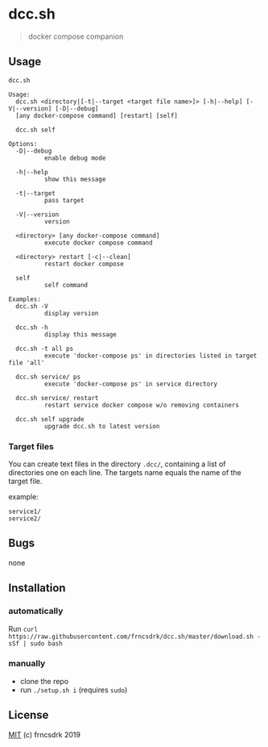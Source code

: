 # dcc.sh

> docker compose companion

## Usage

```
dcc.sh

Usage:
  dcc.sh <directory|[-t|--target <target file name>]> [-h|--help] [-V|--version] [-D|--debug]
  [any docker-compose command] [restart] [self]

  dcc.sh self

Options:
  -D|--debug
          enable debug mode

  -h|--help
          show this message

  -t|--target
          pass target

  -V|--version
          version

  <directory> [any docker-compose command]
          execute docker compose command

  <directory> restart [-c|--clean]
          restart docker compose

  self
          self command

Examples:
  dcc.sh -V
          display version

  dcc.sh -h
          display this message

  dcc.sh -t all ps
          execute 'docker-compose ps' in directories listed in target file 'all'

  dcc.sh service/ ps
          execute 'docker-compose ps' in service directory

  dcc.sh service/ restart
          restart service docker compose w/o removing containers

  dcc.sh self upgrade
          upgrade dcc.sh to latest version

```

### Target files

You can create text files in the directory `.dcc/`, containing a list of directories one on each line.
The targets name equals the name of the target file.

example:
```
service1/
service2/
```

## Bugs

none

## Installation

### automatically

Run `curl https://raw.githubusercontent.com/frncsdrk/dcc.sh/master/download.sh -sSf | sudo bash`

### manually

- clone the repo
- run `./setup.sh i` (requires `sudo`)

## License

[MIT](https://github.com/frncsdrk/dcc.sh/blob/master/LICENSE) (c) frncsdrk 2019
